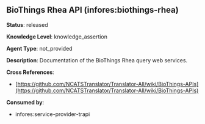[//]: # (DO NOT MANUALLY EDIT THIS FILE. IT IS GENERATED FROM A TEMPLATE.)

## BioThings Rhea API (infores:biothings-rhea)

**Status**: released
  
**Knowledge Level**: knowledge_assertion
  
**Agent Type**: not_provided

**Description**: Documentation of the BioThings Rhea query web services.

**Cross References**:

- [https://github.com/NCATSTranslator/Translator-All/wiki/BioThings-APIs](https://github.com/NCATSTranslator/Translator-All/wiki/BioThings-APIs)


**Consumed by**:

- infores:service-provider-trapi